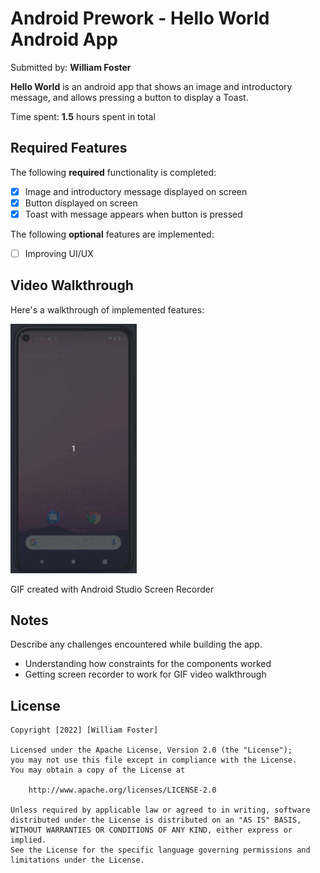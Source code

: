 # Android Prework - Hello World Android App

Submitted by: **William Foster**

**Hello World** is an android app that shows an image and introductory message, and allows pressing a button to display a Toast.

Time spent: **1.5** hours spent in total

## Required Features

The following **required** functionality is completed:

* [X] Image and introductory message displayed on screen
* [X] Button displayed on screen
* [X] Toast with message appears when button is pressed

The following **optional** features are implemented:

* [ ] Improving UI/UX

## Video Walkthrough

Here's a walkthrough of implemented features:

<img src='helloWorldWalkthrough.gif' title='Hello World Walkthrough' width='40%' alt='Video Walkthrough' />

<!-- Replace this with whatever GIF tool you used! -->
GIF created with Android Studio Screen Recorder
<!-- Recommended tools:
[Kap](https://getkap.co/) for macOS
[ScreenToGif](https://www.screentogif.com/) for Windows
[peek](https://github.com/phw/peek) for Linux. -->

## Notes

Describe any challenges encountered while building the app.
* Understanding how constraints for the components worked
* Getting screen recorder to work for GIF video walkthrough

## License

    Copyright [2022] [William Foster]

    Licensed under the Apache License, Version 2.0 (the "License");
    you may not use this file except in compliance with the License.
    You may obtain a copy of the License at

        http://www.apache.org/licenses/LICENSE-2.0

    Unless required by applicable law or agreed to in writing, software
    distributed under the License is distributed on an "AS IS" BASIS,
    WITHOUT WARRANTIES OR CONDITIONS OF ANY KIND, either express or implied.
    See the License for the specific language governing permissions and
    limitations under the License.